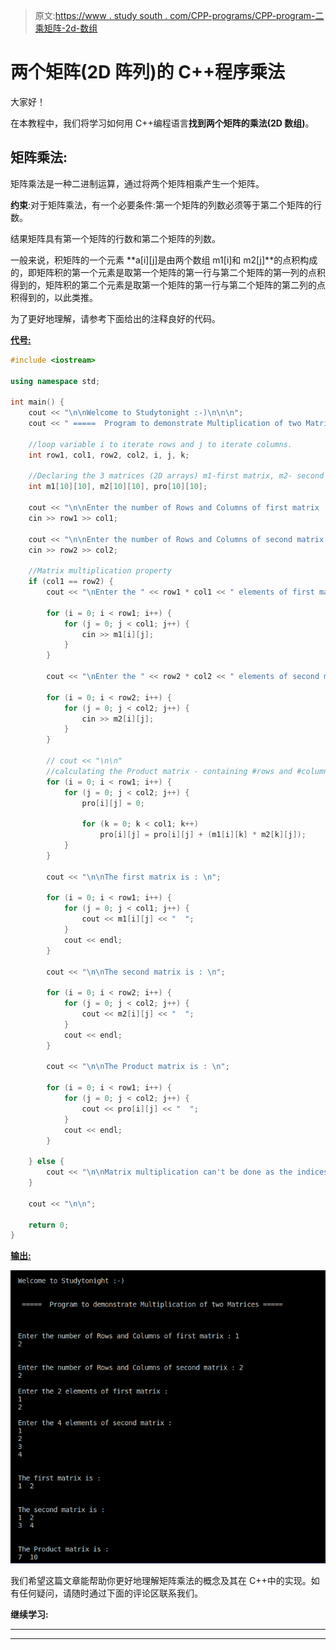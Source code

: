 > 原文:[https://www . study south . com/CPP-programs/CPP-program-二乘矩阵-2d-数组](https://www.studytonight.com/cpp-programs/cpp-program-multiplication-of-two-matrices-2d-arrays)

# 两个矩阵(2D 阵列)的 C++程序乘法

大家好！

在本教程中，我们将学习如何用 C++编程语言**找到两个矩阵的乘法(2D 数组)**。

## 矩阵乘法:

矩阵乘法是一种二进制运算，通过将两个矩阵相乘产生一个矩阵。

**约束**:对于矩阵乘法，有一个必要条件:第一个矩阵的列数必须等于第二个矩阵的行数。

结果矩阵具有第一个矩阵的行数和第二个矩阵的列数。

一般来说，积矩阵的一个元素 **a[i][j]是由两个数组 m1[i]和 m2[j]**的点积构成的，即矩阵积的第一个元素是取第一个矩阵的第一行与第二个矩阵的第一列的点积得到的，矩阵积的第二个元素是取第一个矩阵的第一行与第二个矩阵的第二列的点积得到的，以此类推。

为了更好地理解，请参考下面给出的注释良好的代码。

<u>**代号:**</u>

```cpp
#include <iostream>

using namespace std;

int main() {
    cout << "\n\nWelcome to Studytonight :-)\n\n\n";
    cout << " =====  Program to demonstrate Multiplication of two Matrices ===== \n\n";

    //loop variable i to iterate rows and j to iterate columns.
    int row1, col1, row2, col2, i, j, k;

    //Declaring the 3 matrices (2D arrays) m1-first matrix, m2- second matrix and pro- stores the multiplication of the two matrices
    int m1[10][10], m2[10][10], pro[10][10];

    cout << "\n\nEnter the number of Rows and Columns of first matrix : ";
    cin >> row1 >> col1;

    cout << "\n\nEnter the number of Rows and Columns of second matrix : ";
    cin >> row2 >> col2;

    //Matrix multiplication property
    if (col1 == row2) {
        cout << "\nEnter the " << row1 * col1 << " elements of first matrix : \n";

        for (i = 0; i < row1; i++) {
            for (j = 0; j < col1; j++) {
                cin >> m1[i][j];
            }
        }

        cout << "\nEnter the " << row2 * col2 << " elements of second matrix : \n";

        for (i = 0; i < row2; i++) {
            for (j = 0; j < col2; j++) {
                cin >> m2[i][j];
            }
        }

        // cout << "\n\n"
        //calculating the Product matrix - containing #rows and #columns of the 1st and the 2nd matrix respectively.
        for (i = 0; i < row1; i++) {
            for (j = 0; j < col2; j++) {
                pro[i][j] = 0;

                for (k = 0; k < col1; k++)
                    pro[i][j] = pro[i][j] + (m1[i][k] * m2[k][j]);
            }
        }

        cout << "\n\nThe first matrix is : \n";

        for (i = 0; i < row1; i++) {
            for (j = 0; j < col1; j++) {
                cout << m1[i][j] << "  ";
            }
            cout << endl;
        }

        cout << "\n\nThe second matrix is : \n";

        for (i = 0; i < row2; i++) {
            for (j = 0; j < col2; j++) {
                cout << m2[i][j] << "  ";
            }
            cout << endl;
        }

        cout << "\n\nThe Product matrix is : \n";

        for (i = 0; i < row1; i++) {
            for (j = 0; j < col2; j++) {
                cout << pro[i][j] << "  ";
            }
            cout << endl;
        }

    } else {
        cout << "\n\nMatrix multiplication can't be done as the indices do not match!";
    }

    cout << "\n\n";

    return 0;
}
```

<u>**输出:**</u>

![C++ Multiplication of two matrices](img/437a57b3c14407f94ade299d108c2e6b.png)

我们希望这篇文章能帮助你更好地理解矩阵乘法的概念及其在 C++中的实现。如有任何疑问，请随时通过下面的评论区联系我们。

**继续学习:**

* * *

* * *
